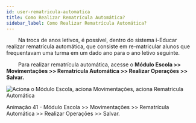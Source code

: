```yaml
---
id: user-rematricula-automatica
title: Como Realizar Rematrícula Automática?
sidebar_label: Como Realizar Rematrícula Automática?
---
```


<div id="main-content-access">

&nbsp;&nbsp;&nbsp;&nbsp;&nbsp;&nbsp;&nbsp; Na troca de anos letivos, é possível, dentro do sistema i-Educar realizar rematrícula automática, que consiste em re-matricular alunos que frequentavam uma turma em um dado ano para o ano letivo seguinte.

</div>

&nbsp;&nbsp;&nbsp;&nbsp;&nbsp;&nbsp;&nbsp; Para realizar rematrícula automática, acesse o **Módulo Escola >> Movimentações >> Rematrícula Automática >> Realizar Operações >> Salvar.**


![Aciona o Módulo Escola, aciona Movimentações, aciona Rematricula Automática](/img/user-docs/rematricula_automatica.gif)

<p class="centerText">Animação 41 - Módulo Escola >> Movimentações >> Rematrícula Automática >> Realizar Operações >> Salvar.</p>

